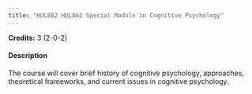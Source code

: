```yaml
---
title: "HUL862 HUL862 Special Module in Cognitive Psychology"
---
```

**Credits:** 3 (2-0-2)

#### Description
The course will cover brief history of cognitive psychology, approaches, theoretical frameworks, and current issues in cognitive psychology.
